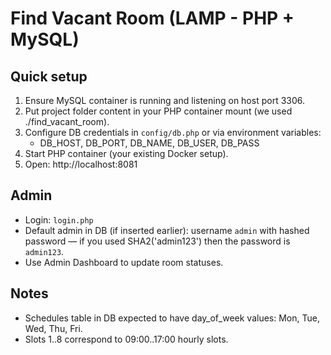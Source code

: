 # Find Vacant Room (LAMP - PHP + MySQL)

## Quick setup

1. Ensure MySQL container is running and listening on host port 3306.
2. Put project folder content in your PHP container mount (we used ./find_vacant_room).
3. Configure DB credentials in `config/db.php` or via environment variables:
   - DB_HOST, DB_PORT, DB_NAME, DB_USER, DB_PASS
4. Start PHP container (your existing Docker setup).
5. Open: http://localhost:8081

## Admin

- Login: `login.php`
- Default admin in DB (if inserted earlier): username `admin` with hashed password — if you used SHA2('admin123') then the password is `admin123`.
- Use Admin Dashboard to update room statuses.

## Notes

- Schedules table in DB expected to have day_of_week values: Mon, Tue, Wed, Thu, Fri.
- Slots 1..8 correspond to 09:00..17:00 hourly slots.

